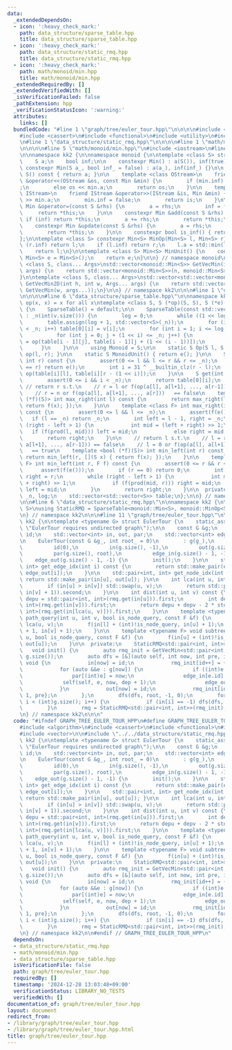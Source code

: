 ```yaml
---
data:
  _extendedDependsOn:
  - icon: ':heavy_check_mark:'
    path: data_structure/sparse_table.hpp
    title: data_structure/sparse_table.hpp
  - icon: ':heavy_check_mark:'
    path: data_structure/static_rmq.hpp
    title: data_structure/static_rmq.hpp
  - icon: ':heavy_check_mark:'
    path: math/monoid/min.hpp
    title: math/monoid/min.hpp
  _extendedRequiredBy: []
  _extendedVerifiedWith: []
  _isVerificationFailed: false
  _pathExtension: hpp
  _verificationStatusIcon: ':warning:'
  attributes:
    links: []
  bundledCode: "#line 1 \"graph/tree/euler_tour.hpp\"\n\n\n\n#include <algorithm>\n\
    #include <cassert>\n#include <functional>\n#include <utility>\n#include <vector>\n\
    \n#line 1 \"data_structure/static_rmq.hpp\"\n\n\n\n#line 1 \"math/monoid/min.hpp\"\
    \n\n\n\n#line 5 \"math/monoid/min.hpp\"\n#include <iostream>\n#line 7 \"math/monoid/min.hpp\"\
    \n\nnamespace kk2 {\n\nnamespace monoid {\n\ntemplate <class S> struct Min {\n\
    \    S a;\n    bool inf;\n\n    constexpr Min() : a(S()), inf(true) {}\n\n   \
    \ constexpr Min(S a_, bool inf_ = false) : a(a_), inf(inf_) {}\n\n    operator\
    \ S() const { return a; }\n\n    template <class OStream>\n    friend OStream\
    \ &operator<<(OStream &os, const Min &min) {\n        if (min.inf) os << \"inf\"\
    ;\n        else os << min.a;\n        return os;\n    }\n\n    template <class\
    \ IStream>\n    friend IStream &operator>>(IStream &is, Min &min) {\n        is\
    \ >> min.a;\n        min.inf = false;\n        return is;\n    }\n\n    constexpr\
    \ Min &operator=(const S &rhs) {\n        a = rhs;\n        inf = false;\n   \
    \     return *this;\n    }\n\n    constexpr Min &add(const S &rhs) {\n       \
    \ if (inf) return *this;\n        a += rhs;\n        return *this;\n    }\n\n\
    \    constexpr Min &update(const S &rhs) {\n        a = rhs;\n        inf = false;\n\
    \        return *this;\n    }\n\n    constexpr bool is_inf() { return inf; }\n\
    };\n\ntemplate <class S> constexpr Min<S> MinOp(Min<S> l, Min<S> r) {\n    if\
    \ (r.inf) return l;\n    if (l.inf) return r;\n    l.a = std::min(l.a, r.a);\n\
    \    return l;\n}\n\ntemplate <class S> Min<S> MinUnit() {\n    constexpr static\
    \ Min<S> e = Min<S>();\n    return e;\n}\n\n} // namespace monoid\n\ntemplate\
    \ <class S, class... Args>\nstd::vector<monoid::Min<S>> GetVecMin(int n, Args...\
    \ args) {\n    return std::vector<monoid::Min<S>>(n, monoid::Min<S>(args...));\n\
    }\n\ntemplate <class S, class... Args>\nstd::vector<std::vector<monoid::Min<S>>>\
    \ GetVecMin2D(int h, int w, Args... args) {\n    return std::vector<std::vector<monoid::Min<S>>>(h,\
    \ GetVecMin(w, args...));\n}\n\n} // namespace kk2\n\n\n#line 1 \"data_structure/sparse_table.hpp\"\
    \n\n\n\n#line 6 \"data_structure/sparse_table.hpp\"\n\nnamespace kk2 {\n\n// require:\
    \ op(x, x) = x for all x\ntemplate <class S, S (*op)(S, S), S (*e)()> struct SparseTable\
    \ {\n    SparseTable() = default;\n\n    SparseTable(const std::vector<S> &v)\
    \ : _n(int(v.size())) {\n        log = 0;\n        while ((1 << log) < _n) log++;\n\
    \        table.assign(log + 1, std::vector<S>(_n));\n        for (int i = 0; i\
    \ < _n; i++) table[0][i] = v[i];\n        for (int i = 1; i <= log; i++) {\n \
    \           for (int j = 0; j + (1 << i) <= _n; j++) {\n                table[i][j]\
    \ = op(table[i - 1][j], table[i - 1][j + (1 << (i - 1))]);\n            }\n  \
    \      }\n    }\n\n    using Monoid = S;\n\n    static S Op(S l, S r) { return\
    \ op(l, r); }\n\n    static S MonoidUnit() { return e(); }\n\n    S prod(int l,\
    \ int r) const {\n        assert(0 <= l && l <= r && r <= _n);\n        if (l\
    \ == r) return e();\n        int i = 31 ^ __builtin_clz(r - l);\n        return\
    \ op(table[i][l], table[i][r - (1 << i)]);\n    }\n\n    S get(int i) const {\n\
    \        assert(0 <= i && i < _n);\n        return table[0][i];\n    }\n\n   \
    \ // return r s.t.\n    // r = l or f(op(a[l], a[l+1], ..., a[r-1])) == true\n\
    \    // r = n or f(op(a[l], a[l+1], ..., a[r]))   == false\n    template <bool\
    \ (*f)(S)> int max_right(int l) const {\n        return max_right(l, [](S x) {\
    \ return f(x); });\n    }\n\n    template <class F> int max_right(int l, F f)\
    \ const {\n        assert(0 <= l && l <= _n);\n        assert(f(e()));\n     \
    \   if (l == _n) return _n;\n        int left = l - 1, right = _n;\n        while\
    \ (right - left > 1) {\n            int mid = (left + right) >> 1;\n         \
    \   if (f(prod(l, mid))) left = mid;\n            else right = mid;\n        }\n\
    \        return right;\n    }\n\n    // return l s.t.\n    // l = r or f(op(a[l],\
    \ a[l+1], ..., a[r-1])) == false\n    // l = 0 or f(op(a[l], a[l+1], ..., a[r]))\
    \   == true\n    template <bool (*f)(S)> int min_left(int r) const {\n       \
    \ return min_left(r, [](S x) { return f(x); });\n    }\n\n    template <class\
    \ F> int min_left(int r, F f) const {\n        assert(0 <= r && r <= _n);\n  \
    \      assert(f(e()));\n        if (r == 0) return 0;\n        int left = -1,\
    \ right = r;\n        while (right - left > 1) {\n            int mid = (left\
    \ + right) >> 1;\n            if (f(prod(mid, r))) right = mid;\n            else\
    \ left = mid;\n        }\n        return right;\n    }\n\n  private:\n    int\
    \ _n, log;\n    std::vector<std::vector<S>> table;\n};\n\n} // namespace kk2\n\
    \n\n#line 6 \"data_structure/static_rmq.hpp\"\n\nnamespace kk2 {\n\ntemplate <class\
    \ S>\nusing StaticRMQ = SparseTable<monoid::Min<S>, monoid::MinOp<S>, monoid::MinUnit<S>>;\n\
    \n} // namespace kk2\n\n\n#line 11 \"graph/tree/euler_tour.hpp\"\n\nnamespace\
    \ kk2 {\n\ntemplate <typename G> struct EulerTour {\n    static_assert(!G::directed::value,\
    \ \"EulerTour requires undirected graph\");\n\n    const G &g;\n    int root,\
    \ id;\n    std::vector<int> in, out, par;\n    std::vector<int> edge_in, edge_out;\n\
    \n    EulerTour(const G &g_, int root_ = 0)\n        : g(g_),\n          root(root_),\n\
    \          id(0),\n          in(g.size(), -1),\n          out(g.size(), -1),\n\
    \          par(g.size(), root),\n          edge_in(g.size() - 1, -1),\n      \
    \    edge_out(g.size() - 1, -1) {\n        init();\n    }\n\n    std::pair<int,\
    \ int> get_edge_idx(int i) const {\n        return std::make_pair(edge_in[i],\
    \ edge_out[i]);\n    }\n\n    std::pair<int, int> get_node_idx(int u) const {\
    \ return std::make_pair(in[u], out[u]); }\n\n    int lca(int u, int v) const {\n\
    \        if (in[u] > in[v]) std::swap(u, v);\n        return std::pair<int, int>(rmq.prod(in[u],\
    \ in[v] + 1)).second;\n    }\n\n    int dist(int u, int v) const {\n        int\
    \ depu = std::pair<int, int>(rmq.get(in[u])).first;\n        int depv = std::pair<int,\
    \ int>(rmq.get(in[v])).first;\n        return depu + depv - 2 * std::pair<int,\
    \ int>(rmq.get(in[lca(u, v)])).first;\n    }\n\n    template <typename F> void\
    \ path_query(int u, int v, bool is_node_query, const F &f) {\n        int l =\
    \ lca(u, v);\n        f(in[l] + (int)!is_node_query, in[u] + 1);\n        f(in[l]\
    \ + 1, in[v] + 1);\n    }\n\n    template <typename F> void subtree_query(int\
    \ u, bool is_node_query, const F &f) {\n        f(in[u] + (int)!is_node_query,\
    \ out[u]);\n    }\n\n  private:\n    StaticRMQ<std::pair<int, int>> rmq;\n\n \
    \   void init() {\n        auto rmq_init = GetVecMin<std::pair<int, int>>(2 *\
    \ g.size());\n        auto dfs = [&](auto self, int now, int pre, int dep) ->\
    \ void {\n            in[now] = id;\n            rmq_init[id++] = {dep, now};\n\
    \            for (auto &&e : g[now]) {\n                if ((int)e == pre) continue;\n\
    \                par[(int)e] = now;\n                edge_in[e.id] = id;\n   \
    \             self(self, e, now, dep + 1);\n                edge_out[e.id] = id++;\n\
    \            }\n            out[now] = id;\n            rmq_init[id] = {dep -\
    \ 1, pre};\n        };\n        dfs(dfs, root, -1, 0);\n        for (int i = 0;\
    \ i < (int)g.size(); i++) {\n            if (in[i] == -1) dfs(dfs, i, -1, 0);\n\
    \        }\n        rmq = StaticRMQ<std::pair<int, int>>(rmq_init);\n    }\n};\n\
    \n} // namespace kk2\n\n\n"
  code: "#ifndef GRAPH_TREE_EULER_TOUR_HPP\n#define GRAPH_TREE_EULER_TOUR_HPP 1\n\n\
    #include <algorithm>\n#include <cassert>\n#include <functional>\n#include <utility>\n\
    #include <vector>\n\n#include \"../../data_structure/static_rmq.hpp\"\n\nnamespace\
    \ kk2 {\n\ntemplate <typename G> struct EulerTour {\n    static_assert(!G::directed::value,\
    \ \"EulerTour requires undirected graph\");\n\n    const G &g;\n    int root,\
    \ id;\n    std::vector<int> in, out, par;\n    std::vector<int> edge_in, edge_out;\n\
    \n    EulerTour(const G &g_, int root_ = 0)\n        : g(g_),\n          root(root_),\n\
    \          id(0),\n          in(g.size(), -1),\n          out(g.size(), -1),\n\
    \          par(g.size(), root),\n          edge_in(g.size() - 1, -1),\n      \
    \    edge_out(g.size() - 1, -1) {\n        init();\n    }\n\n    std::pair<int,\
    \ int> get_edge_idx(int i) const {\n        return std::make_pair(edge_in[i],\
    \ edge_out[i]);\n    }\n\n    std::pair<int, int> get_node_idx(int u) const {\
    \ return std::make_pair(in[u], out[u]); }\n\n    int lca(int u, int v) const {\n\
    \        if (in[u] > in[v]) std::swap(u, v);\n        return std::pair<int, int>(rmq.prod(in[u],\
    \ in[v] + 1)).second;\n    }\n\n    int dist(int u, int v) const {\n        int\
    \ depu = std::pair<int, int>(rmq.get(in[u])).first;\n        int depv = std::pair<int,\
    \ int>(rmq.get(in[v])).first;\n        return depu + depv - 2 * std::pair<int,\
    \ int>(rmq.get(in[lca(u, v)])).first;\n    }\n\n    template <typename F> void\
    \ path_query(int u, int v, bool is_node_query, const F &f) {\n        int l =\
    \ lca(u, v);\n        f(in[l] + (int)!is_node_query, in[u] + 1);\n        f(in[l]\
    \ + 1, in[v] + 1);\n    }\n\n    template <typename F> void subtree_query(int\
    \ u, bool is_node_query, const F &f) {\n        f(in[u] + (int)!is_node_query,\
    \ out[u]);\n    }\n\n  private:\n    StaticRMQ<std::pair<int, int>> rmq;\n\n \
    \   void init() {\n        auto rmq_init = GetVecMin<std::pair<int, int>>(2 *\
    \ g.size());\n        auto dfs = [&](auto self, int now, int pre, int dep) ->\
    \ void {\n            in[now] = id;\n            rmq_init[id++] = {dep, now};\n\
    \            for (auto &&e : g[now]) {\n                if ((int)e == pre) continue;\n\
    \                par[(int)e] = now;\n                edge_in[e.id] = id;\n   \
    \             self(self, e, now, dep + 1);\n                edge_out[e.id] = id++;\n\
    \            }\n            out[now] = id;\n            rmq_init[id] = {dep -\
    \ 1, pre};\n        };\n        dfs(dfs, root, -1, 0);\n        for (int i = 0;\
    \ i < (int)g.size(); i++) {\n            if (in[i] == -1) dfs(dfs, i, -1, 0);\n\
    \        }\n        rmq = StaticRMQ<std::pair<int, int>>(rmq_init);\n    }\n};\n\
    \n} // namespace kk2\n\n#endif // GRAPH_TREE_EULER_TOUR_HPP\n"
  dependsOn:
  - data_structure/static_rmq.hpp
  - math/monoid/min.hpp
  - data_structure/sparse_table.hpp
  isVerificationFile: false
  path: graph/tree/euler_tour.hpp
  requiredBy: []
  timestamp: '2024-12-28 13:03:48+09:00'
  verificationStatus: LIBRARY_NO_TESTS
  verifiedWith: []
documentation_of: graph/tree/euler_tour.hpp
layout: document
redirect_from:
- /library/graph/tree/euler_tour.hpp
- /library/graph/tree/euler_tour.hpp.html
title: graph/tree/euler_tour.hpp
---
```

